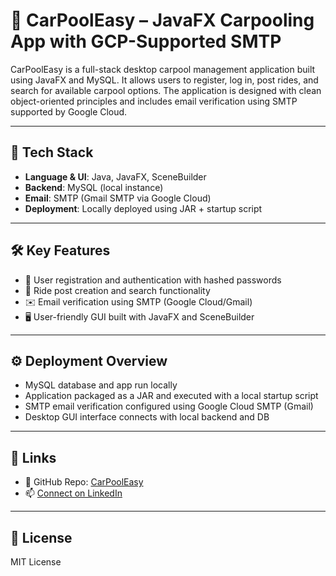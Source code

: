 # 🚗 CarPoolEasy – JavaFX Carpooling App with GCP-Supported SMTP

CarPoolEasy is a full-stack desktop carpool management application built using JavaFX and MySQL. It allows users to register, log in, post rides, and search for available carpool options. The application is designed with clean object-oriented principles and includes email verification using SMTP supported by Google Cloud.

---

## 🧰 Tech Stack

- **Language & UI**: Java, JavaFX, SceneBuilder
- **Backend**: MySQL (local instance)
- **Email**: SMTP (Gmail SMTP via Google Cloud)
- **Deployment**: Locally deployed using JAR + startup script

---

## 🛠️ Key Features

- 🧾 User registration and authentication with hashed passwords  
- 🚗 Ride post creation and search functionality  
- ✉️ Email verification using SMTP (Google Cloud/Gmail)  
- 🖥 User-friendly GUI built with JavaFX and SceneBuilder  

---

## ⚙️ Deployment Overview

- MySQL database and app run locally  
- Application packaged as a JAR and executed with a local startup script  
- SMTP email verification configured using Google Cloud SMTP (Gmail)  
- Desktop GUI interface connects with local backend and DB

---

## 🔗 Links

- 📂 GitHub Repo: [CarPoolEasy](https://github.com/poojapk0605/CarPoolEasy)  
- 📫 [Connect on LinkedIn](https://www.linkedin.com/in/poojakannanpk/)

---

## 📄 License  
MIT License
